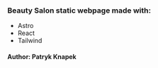 <h3> Beauty Salon static webpage made with: </h3>
<ul>
  <li> Astro  </li>
  <li> React </li>
  <li> Tailwind </li>
</ul>

<h4> Author: Patryk Knapek </h4>
